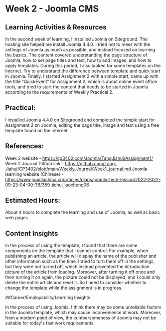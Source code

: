 # Week 2 - Joomla CMS

## Learning Activities & Resources 

In the second week of learning, I installed Joomla on Siteground. The hosting site helped me install Joomla 4.4.0. I tried not to mess with the settings of Joomla as much as possible, and instead focused on learning the basics. The content covered understanding the page structure of Joomla, how to set page titles and text, how to add images, and how to apply templates. During this period, I also looked for some templates on the Internet. Try to understand the difference between template and quick start in Joomla. Finally, I started Assignment 2 with a simple start, came up with the title “QuickEvent” for Assignment 2, which is about online event office tools, and tried to start the content that needs to be started in Joomla according to the requirements of Weekly Practical 2.

## Practical:

I installed Joomla 4.4.0 on Siteground and completed the simple start for Assignment 2 on Joomla, editing the page title, image and text using a free template found on the internet.

## References:

Week 2 website - https://cp3402.com/Joomla/TangJiahui/Assignment1/
Week 2 Journal Github link - https://github.com/Tang-Jiahui/CP3402/blob/main/Weekly_Journal/Week1_journal.md
Joomla learning website (Chinese) - https://www.joomlachina.cn/articles/plans/joomla-tech-lesson/2022-2022-09-23-04-00-36/359-jichu-jiaocheng06

## Estimated Hours:

About 4 hours to complete the learning and use of Joomla, as well as basic web pages

## Content Insights 

In the process of using the template, I found that there are some components on the template that I cannot control. For example, when publishing an article, the article will display the name of the publisher and other information such as the time. I tried to turn them off in the settings, but they were not turned off, which instead prevented the introduction picture of the article from loading. Moreover, after turning it off once and then turning it on again, the picture could not be displayed, and I could only delete the entire article and reset it. So I need to consider whether to change the template while the assignment is in progress.

##Career/Employability/Learning Insights

In the process of using Joomla, I think there may be some unreliable factors in the Joomla template, which may cause inconvenience at work. Moreover, from a modern point of view, the cumbersomeness of Joomla may not be suitable for today's fast work requirements.
